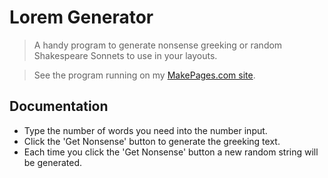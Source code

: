 # Lorem Generator
> A handy program to generate nonsense greeking or random Shakespeare Sonnets to use in your layouts.

> See the program running on my <a href="https://makepages.com/lorem/" target="_blank" title="lorem generator">MakePages.com site</a>.

## Documentation

- Type the number of words you need into the number input.
- Click the 'Get Nonsense' button to generate the greeking text.
- Each time you click the 'Get Nonsense' button a new random string will be generated.
